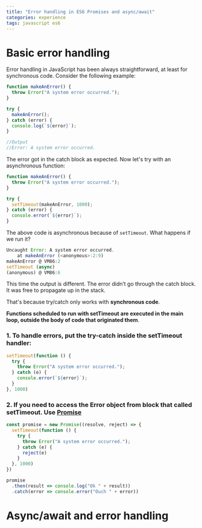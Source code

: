 ```yaml
---
title: "Error handling in ES6 Promises and async/await"
categories: experience
tags: javascript es6
---
```


# Basic error handling

Error handling in JavaScript has been always straightforward, at least for synchronous code. Consider the following example:

```javascript
function makeAnError() {
  throw Error("A system error occurred.");
}

try {
  makeAnError();
} catch (error) {
  console.log(`${error}`);
}

//Output 
//Error: A system error occurred.
```

The error got in the catch block as expected. Now let's try with an asynchronous function:

```javascript
function makeAnError() {
  throw Error("A system error occurred.");
}

try {
  setTimeout(makeAnError, 1000);
} catch (error) {
  console.error(`${error}`);
}
```

The above code is asynchronous because of `setTimeout`. What happens if we run it?

```javascript
Uncaught Error: A system error occurred.
    at makeAnError (<anonymous>:2:9)
makeAnError @ VM86:2
setTimeout (async)
(anonymous) @ VM86:6
```

This time the output is different. The error didn’t go through the catch block. It was free to propagate up in the stack.

That's because try/catch only works with **synchronous code**.

**Functions scheduled to run with setTimeout are executed in the main loop, outside the body of code that originated them**.

### 1. To handle errors, put the try-catch inside the setTimeout handler:

```javascript
setTimeout(function () {
  try {
    throw Error("A system error occurred.");
  } catch (e) {
    console.error(`${error}`);
  }
}, 1000)
```

### 2. If you need to access the Error object from block that called setTimeout. Use [Promise](https://developer.mozilla.org/en-US/docs/Web/JavaScript/Reference/Global_Objects/Promise)

```javascript
const promise = new Promise((resolve, reject) => {
  setTimeout(function () {
    try {
      throw Error("A system error occurred.");
    } catch (e) {
      reject(e)
    }
  }, 1000)
})

promise
  .then(result => console.log("Ok " + result))
  .catch(error => console.error("Ouch " + error))
```

# Async/await and error handling


